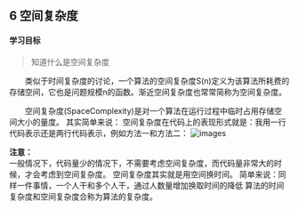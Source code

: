 ## 6 空间复杂度
#### 学习目标
> 知道什么是空间复杂度

&emsp;&emsp;类似于时间复杂度的讨论，一个算法的空间复杂度S(n)定义为该算法所耗费的存储空间，它也是问题规模n的函数。渐近空间复杂度也常常简称为空间复杂度。

&emsp;&emsp;空间复杂度(SpaceComplexity)是对一个算法在运行过程中临时占用存储空间大小的量度。
其实简单来说：
空间复杂度在代码上的表现形式就是：我用一行代码表示还是两行代码表示，例如方法一和方法二：
![images](/images/空间.png)

**注意：**   
一般情况下，代码量少的情况下，不需要考虑空间复杂度，而代码量非常大的时候，才会考虑到空间复杂度。
空间复杂度其实就是用空间换时间。
简单来说：同样一件事情，一个人干和多个人干，通过人数量增加换取时间的降低
算法的时间复杂度和空间复杂度合称为算法的复杂度。
